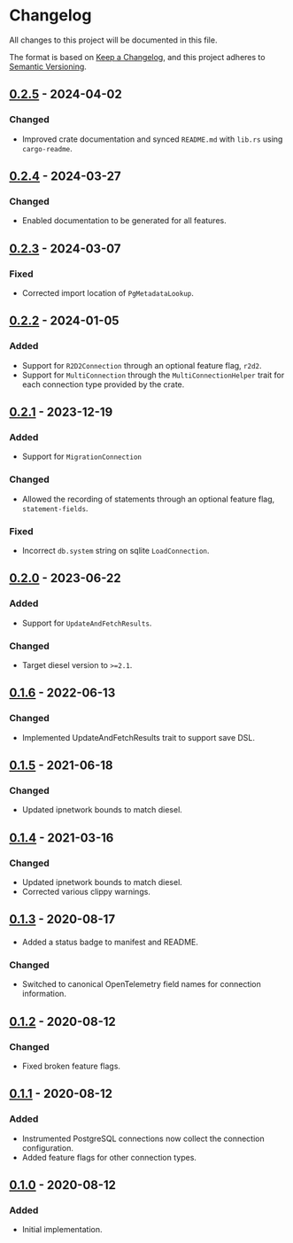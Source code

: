# Changelog
All changes to this project will be documented in this file.

The format is based on [Keep a Changelog](https://keepachangelog.com/en/1.0.0/),
and this project adheres to [Semantic Versioning](https://semver.org/spec/v2.0.0.html).

## [0.2.5] - 2024-04-02
### Changed
- Improved crate documentation and synced `README.md` with `lib.rs` using `cargo-readme`.

## [0.2.4] - 2024-03-27
### Changed
- Enabled documentation to be generated for all features.

## [0.2.3] - 2024-03-07
### Fixed
- Corrected import location of `PgMetadataLookup`.

## [0.2.2] - 2024-01-05
### Added
- Support for `R2D2Connection` through an optional feature flag, `r2d2`.
- Support for `MultiConnection` through the `MultiConnectionHelper` trait for each
  connection type provided by the crate.

## [0.2.1] - 2023-12-19
### Added
- Support for `MigrationConnection`

### Changed
- Allowed the recording of statements through an optional feature flag, `statement-fields`.

### Fixed
- Incorrect `db.system` string on sqlite `LoadConnection`.

## [0.2.0] - 2023-06-22
### Added
- Support for `UpdateAndFetchResults`.

### Changed
- Target diesel version to `>=2.1`.

## [0.1.6] - 2022-06-13
### Changed
- Implemented UpdateAndFetchResults trait to support save DSL.

## [0.1.5] - 2021-06-18
### Changed
- Updated ipnetwork bounds to match diesel.

## [0.1.4] - 2021-03-16
### Changed
- Updated ipnetwork bounds to match diesel.
- Corrected various clippy warnings.

## [0.1.3] - 2020-08-17
####
- Added a status badge to manifest and README.

### Changed
- Switched to canonical OpenTelemetry field names for connection information. 

## [0.1.2] - 2020-08-12
### Changed
- Fixed broken feature flags.

## [0.1.1] - 2020-08-12
### Added
- Instrumented PostgreSQL connections now collect the connection configuration.
- Added feature flags for other connection types.

## [0.1.0] - 2020-08-12
### Added
- Initial implementation.

[0.1.0]: https://crates.io/crates/diesel-tracing/0.1.0
[0.1.1]: https://crates.io/crates/diesel-tracing/0.1.1
[0.1.2]: https://crates.io/crates/diesel-tracing/0.1.2
[0.1.3]: https://crates.io/crates/diesel-tracing/0.1.3
[0.1.4]: https://crates.io/crates/diesel-tracing/0.1.4
[0.1.5]: https://crates.io/crates/diesel-tracing/0.1.5
[0.1.6]: https://crates.io/crates/diesel-tracing/0.1.6
[0.2.0]: https://crates.io/crates/diesel-tracing/0.2.0
[0.2.1]: https://crates.io/crates/diesel-tracing/0.2.1
[0.2.2]: https://crates.io/crates/diesel-tracing/0.2.2
[0.2.3]: https://crates.io/crates/diesel-tracing/0.2.3
[0.2.4]: https://crates.io/crates/diesel-tracing/0.2.4
[0.2.5]: https://crates.io/crates/diesel-tracing/0.2.5
